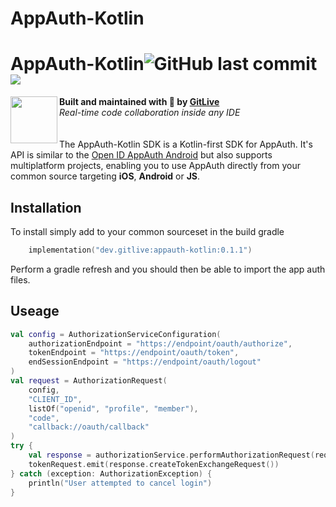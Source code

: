 # AppAuth-Kotlin

<h1 align="left">AppAuth-Kotlin<img alt="GitHub last commit" src="https://img.shields.io/github/last-commit/gitliveapp/AppAuth-Kotlin?style=flat-square"> <a href="https://git.live"><img src="https://img.shields.io/badge/collaborate-on%20gitlive-blueviolet?style=flat-square"></a></h1>
<img align="left" width="75px" src="https://avatars2.githubusercontent.com/u/42865805?s=200&v=4"> 
  <b>Built and maintained with 🧡 by <a href="https://git.live">GitLive</a></b><br/>
  <i>Real-time code collaboration inside any IDE</i><br/>
<br/>
<br/>
The AppAuth-Kotlin SDK is a Kotlin-first SDK for AppAuth. It's API is similar to the <a href="https://github.com/openid/AppAuth-Android">Open ID AppAuth Android</a> but also supports multiplatform projects, enabling you to use AppAuth directly from your common source targeting <strong>iOS</strong>, <strong>Android</strong> or <strong>JS</strong>.

## Installation

To install simply add to your common sourceset in the build gradle

```kotlin
    implementation("dev.gitlive:appauth-kotlin:0.1.1")
```

Perform a gradle refresh and you should then be able to import the app auth files.

## Useage

```kotlin
val config = AuthorizationServiceConfiguration(
    authorizationEndpoint = "https://endpoint/oauth/authorize",
    tokenEndpoint = "https://endpoint/oauth/token",
    endSessionEndpoint = "https://endpoint/oauth/logout"
)
val request = AuthorizationRequest(
    config,
    "CLIENT_ID",
    listOf("openid", "profile", "member"),
    "code",
    "callback://oauth/callback"
)
try {
    val response = authorizationService.performAuthorizationRequest(request)
    tokenRequest.emit(response.createTokenExchangeRequest())
} catch (exception: AuthorizationException) {
    println("User attempted to cancel login")
}
```
